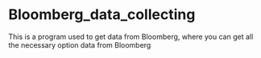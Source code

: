 # Bloomberg_data_collecting
This is a program used to get data from Bloomberg, where you can get all the necessary option data from Bloomberg
